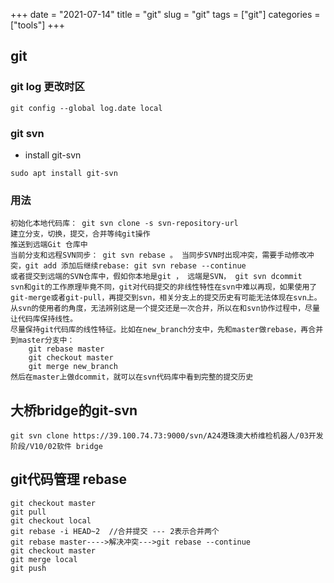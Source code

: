 +++ 
date = "2021-07-14"
title = "git"
slug = "git" 
tags = ["git"]
categories = ["tools"]
+++

## git


### git log 更改时区
```
git config --global log.date local
```

### git svn

- install git-svn
```
sudo apt install git-svn
```

### 用法
```
初始化本地代码库： git svn clone -s svn-repository-url
建立分支，切换，提交，合并等纯git操作
推送到远端Git 仓库中
当前分支和远程SVN同步： git svn rebase 。 当同步SVN时出现冲突，需要手动修改冲突，git add 添加后继续rebase: git svn rebase --continue
或者提交到远端的SVN仓库中，假如你本地是git ， 远端是SVN， git svn dcommit
svn和git的工作原理毕竟不同，git对代码提交的非线性特性在svn中难以再现，如果使用了git-merge或者git-pull，再提交到svn，相关分支上的提交历史有可能无法体现在svn上。从svn的使用者的角度，无法辨别这是一个提交还是一次合并，所以在和svn协作过程中，尽量让代码库保持线性。
尽量保持git代码库的线性特征。比如在new_branch分支中，先和master做rebase，再合并到master分支中：
    git rebase master
    git checkout master
    git merge new_branch
然后在master上做dcommit，就可以在svn代码库中看到完整的提交历史
```


## 大桥bridge的git-svn
```
git svn clone https://39.100.74.73:9000/svn/A24港珠澳大桥维检机器人/03开发阶段/V10/02软件 bridge
```

## git代码管理 rebase
```
git checkout master
git pull
git checkout local
git rebase -i HEAD~2  //合并提交 --- 2表示合并两个
git rebase master---->解决冲突--->git rebase --continue
git checkout master
git merge local
git push
```
